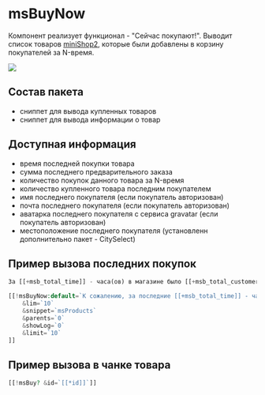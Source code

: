 # msBuyNow

Компонент реализует функционал - "Сейчас покупают!".
Выводит список товаров [miniShop2][1], которые были добавлены в корзину покупателей за N-время.

[![](https://file.modx.pro/files/c/4/e/c4ec4b41e5bae08e2e5418faa74f59f2s.jpg)](https://file.modx.pro/files/c/4/e/c4ec4b41e5bae08e2e5418faa74f59f2.png)

## Состав пакета

* сниппет для вывода купленных товаров
* сниппет для вывода информации о товар

## Доступная информация

* время последней покупки товара
* сумма последнего предварительного заказа
* количество покупок данного товара за N-время
* количество купленного товара последним покупателем
* имя последнего покупателя (если покупатель авторизован)
* почта последнего покупателя (если покупатель авторизован)
* аватарка последнего покупателя с сервиса gravatar (если покупатель авторизован)
* местоположение последнего покупателя (установленн дополнительно пакет - CitySelect)

## Пример вызова последних покупок

```php
За [[+msb_total_time]] - часа(ов) в магазине было [[+msb_total_customers]] - покупателя.

[[!msBuyNow:default=`К сожалению, за последние [[+msb_total_time]] - часа(ов)  не было покупок`?
    &lim=`10`
    &snippet=`msProducts`
    &parents=`0`
    &showLog=`0`
    &limit=`10`
]]
```

## Пример вызова в чанке товара

```php
[[!msBuy? &id=`[[*id]]`]]
```

[1]: /components/02_miniShop2/
